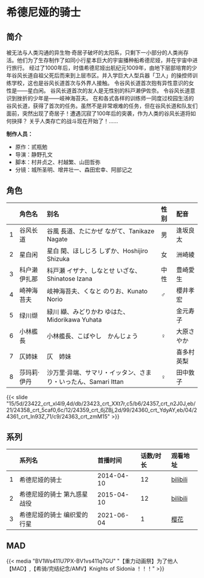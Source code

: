 # 希德尼娅的骑士


## 简介

被无法与人类沟通的异生物·奇居子破坏的太阳系，只剩下一小部分的人类尚存活。他们为了生存制作了如同小行星本巨大的宇宙播种船希德尼娅，并在宇宙中进行旅行。
经过了1000年后，时值希德尼娅出航纪元1009年，由地下层部培育的少年谷风长道自祖父死后而来到上层市区。并入学巨大人型兵器「卫人」的操控师训练学校，这也是谷风长道首次与外界人接触。
令谷风长道首次抱有异性意识的女性是——星白闲。
谷风长道首次的友人是无性别的科戸濑伊佐奈。
令谷风长道意识到挫折的少年是——岐神海苔夫。
在和各式各样的训练师一同度过校园生活的谷风长道，获得了首次的任务。虽然不是非常艰难的任务，但在谷风长道和队友们面前，突然出现了奇居子！遭遇沉寂了100年后的突袭，作为人类的谷风长道将如何抉择？
关乎人类存亡的战斗现在开始了！……

**制作人员：**
- 原作：贰瓶勉
- 导演：静野孔文
- 脚本：村井贞之、村越繁、山田哲弥
- 分镜：城所圣明、增井壮一、森田宏幸、阿部记之

## 角色

|     |   角色名   |   别名  | 性别 |  配音  |
|:--- |:------  |:----      |:---  |:--   |
| 1 | 谷风长道 | 谷風 長道、たにかぜ ながて、Tanikaze Nagate | 男 | 逢坂良太 |
| 2 | 星白闲 | 星白 閑、ほしじろ しずか、Hoshijiro Shizuka | 女 | 洲崎綾 |
| 3 | 科户濑伊扎那 | 科戸瀬 イザナ、しなとせ いざな、Shinatose Izana | 中性 | 豊崎愛生 |
| 4 | 崎神海苔夫 | 岐神海苔夫、くなと のりお、Kunato Norio | ♂ | 櫻井孝宏 |
| 5 | 绿川缬 | 緑川 纈、みどりかわ ゆはた、Midorikawa Yuhata |  | 金元寿子 |
| 6 | 小林艦長 | 小林艦長、こばやし　かんじょう | ♀ | 大原さやか |
| 7 | 仄姉妹 | 仄　姉妹 |  | 喜多村英梨 |
| 8 | 莎玛莉·伊丹 | 沙万里·异端、サマリ・イッタン、さまり・いったん、Samari Ittan | ♀ | 田中敦子 |

{{< slide "15/5d/23422_crt_xI4l9,4d/db/23423_crt_XXt7r,c5/b6/24357_crt_n2J0J,eb/21/24358_crt_5caf0,6c/12/24359_crt_6jZBj,2d/99/24360_crt_YdyAY,eb/04/24361_crt_ln93Z,71/c9/24363_crt_zmM15" >}}

## 系列

|     | 系列名            | 首播时间       | 话数/时长 | 观看地址                                                      |
|:----|:---------------|:-----------|:------|:----------------------------------------------------------|
| 1   | 希德尼娅的骑士        | 2014-04-10 | 12    | [bilibili](https://www.bilibili.com/bangumi/play/ep80171) |
| 2   | 希德尼娅的骑士 第九惑星战役 | 2015-04-10 | 12    | [bilibili](https://www.bilibili.com/video/BV1Vs411D79y)   |
| 3   | 希德尼娅的骑士 编织爱的行星 | 2021-06-04 | 1     | [樱花](https://www.yhdmp.live/vp/21142-1-0.html)            |


## MAD

{{< media  "BV1Ws411U7PX-BV1vs411q7GU" 
"【重力动画祭】为了他人【MAD】,【希骑/完结纪念/AMV】Knights of Sidonia ！！！" >}}
